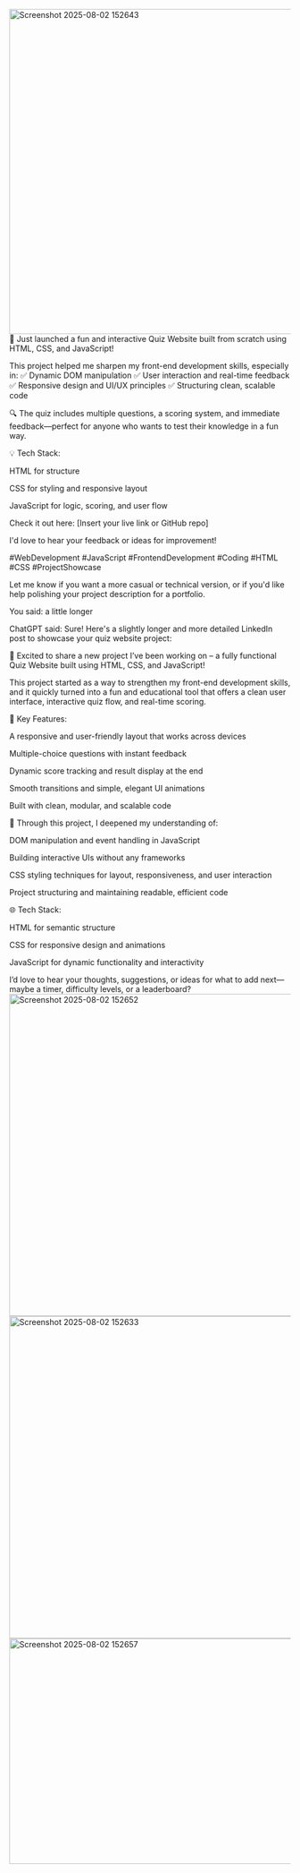 <img width="847" height="581" alt="Screenshot 2025-08-02 152643" src="https://github.com/user-attachments/assets/452ee492-7c46-4e19-bc66-ab2cdb1e290d" />🚀 Just launched a fun and interactive Quiz Website built from scratch using HTML, CSS, and JavaScript!

This project helped me sharpen my front-end development skills, especially in:
✅ Dynamic DOM manipulation
✅ User interaction and real-time feedback
✅ Responsive design and UI/UX principles
✅ Structuring clean, scalable code

🔍 The quiz includes multiple questions, a scoring system, and immediate feedback—perfect for anyone who wants to test their knowledge in a fun way.

💡 Tech Stack:

HTML for structure

CSS for styling and responsive layout

JavaScript for logic, scoring, and user flow

Check it out here: [Insert your live link or GitHub repo]

I'd love to hear your feedback or ideas for improvement!

#WebDevelopment #JavaScript #FrontendDevelopment #Coding #HTML #CSS #ProjectShowcase

Let me know if you want a more casual or technical version, or if you'd like help polishing your project description for a portfolio.



You said:
a little longer 

ChatGPT said:
Sure! Here's a slightly longer and more detailed LinkedIn post to showcase your quiz website project:

🚀 Excited to share a new project I’ve been working on – a fully functional Quiz Website built using HTML, CSS, and JavaScript!

This project started as a way to strengthen my front-end development skills, and it quickly turned into a fun and educational tool that offers a clean user interface, interactive quiz flow, and real-time scoring.

🔧 Key Features:

A responsive and user-friendly layout that works across devices

Multiple-choice questions with instant feedback

Dynamic score tracking and result display at the end

Smooth transitions and simple, elegant UI animations

Built with clean, modular, and scalable code

🧠 Through this project, I deepened my understanding of:

DOM manipulation and event handling in JavaScript

Building interactive UIs without any frameworks

CSS styling techniques for layout, responsiveness, and user interaction

Project structuring and maintaining readable, efficient code

🌐 Tech Stack:

HTML for semantic structure

CSS for responsive design and animations

JavaScript for dynamic functionality and interactivity



I’d love to hear your thoughts, suggestions, or ideas for what to add next—maybe a timer, difficulty levels, or a leaderboard?
<img width="790" height="576" alt="Screenshot 2025-08-02 152652" src="https://github.com/user-attachments/assets/ab5680e5-ab37-4dbf-8907-6a09ec46c89a" /><img width="1106" height="576" alt="Screenshot 2025-08-02 152633" src="https://github.com/user-attachments/assets/ceaae682-db29-44eb-ae5c-fecab0e34538" />
<img width="917" height="403" alt="Screenshot 2025-08-02 152657" src="https://github.com/user-attachments/assets/01f392af-5ecc-4db4-b491-e07abd53ef78" />
